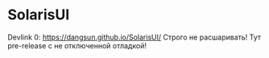 # SolarisUI
Devlink 0: https://dangsun.github.io/SolarisUI/
Строго не расшаривать! Тут pre-release с не отключенной отладкой!
